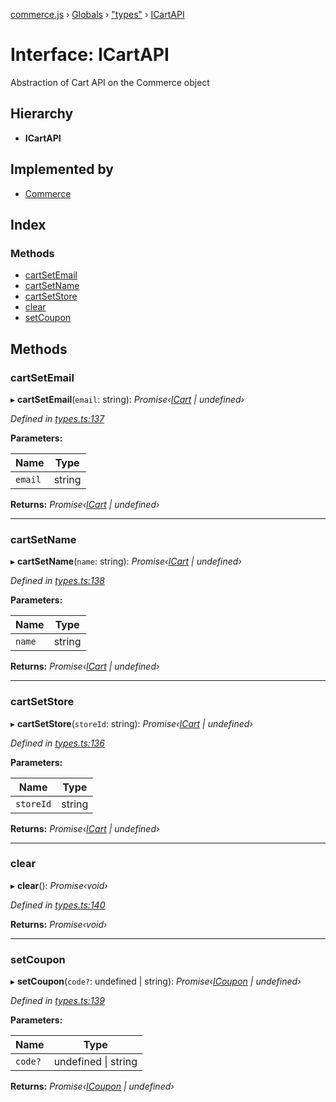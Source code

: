 [commerce.js](../README.md) › [Globals](../globals.md) › ["types"](../modules/_types_.md) › [ICartAPI](_types_.icartapi.md)

# Interface: ICartAPI

Abstraction of Cart API on the Commerce object

## Hierarchy

* **ICartAPI**

## Implemented by

* [Commerce](../classes/_commerce_.commerce.md)

## Index

### Methods

* [cartSetEmail](_types_.icartapi.md#cartsetemail)
* [cartSetName](_types_.icartapi.md#cartsetname)
* [cartSetStore](_types_.icartapi.md#cartsetstore)
* [clear](_types_.icartapi.md#clear)
* [setCoupon](_types_.icartapi.md#setcoupon)

## Methods

###  cartSetEmail

▸ **cartSetEmail**(`email`: string): *Promise‹[ICart](_types_.icart.md) | undefined›*

*Defined in [types.ts:137](https://github.com/shopjs/commerce.js/blob/98f86b0/src/types.ts#L137)*

**Parameters:**

Name | Type |
------ | ------ |
`email` | string |

**Returns:** *Promise‹[ICart](_types_.icart.md) | undefined›*

___

###  cartSetName

▸ **cartSetName**(`name`: string): *Promise‹[ICart](_types_.icart.md) | undefined›*

*Defined in [types.ts:138](https://github.com/shopjs/commerce.js/blob/98f86b0/src/types.ts#L138)*

**Parameters:**

Name | Type |
------ | ------ |
`name` | string |

**Returns:** *Promise‹[ICart](_types_.icart.md) | undefined›*

___

###  cartSetStore

▸ **cartSetStore**(`storeId`: string): *Promise‹[ICart](_types_.icart.md) | undefined›*

*Defined in [types.ts:136](https://github.com/shopjs/commerce.js/blob/98f86b0/src/types.ts#L136)*

**Parameters:**

Name | Type |
------ | ------ |
`storeId` | string |

**Returns:** *Promise‹[ICart](_types_.icart.md) | undefined›*

___

###  clear

▸ **clear**(): *Promise‹void›*

*Defined in [types.ts:140](https://github.com/shopjs/commerce.js/blob/98f86b0/src/types.ts#L140)*

**Returns:** *Promise‹void›*

___

###  setCoupon

▸ **setCoupon**(`code?`: undefined | string): *Promise‹[ICoupon](_types_.icoupon.md) | undefined›*

*Defined in [types.ts:139](https://github.com/shopjs/commerce.js/blob/98f86b0/src/types.ts#L139)*

**Parameters:**

Name | Type |
------ | ------ |
`code?` | undefined &#124; string |

**Returns:** *Promise‹[ICoupon](_types_.icoupon.md) | undefined›*
